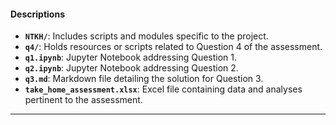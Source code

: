 #### **Descriptions**
- **`NTKH/`**: Includes scripts and modules specific to the project.
- **`q4/`**: Holds resources or scripts related to Question 4 of the assessment.
- **`q1.ipynb`**: Jupyter Notebook addressing Question 1.
- **`q2.ipynb`**: Jupyter Notebook addressing Question 2.
- **`q3.md`**: Markdown file detailing the solution for Question 3.
- **`take_home_assessment.xlsx`**: Excel file containing data and analyses pertinent to the assessment.

---

